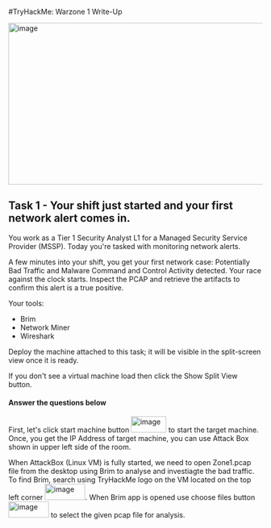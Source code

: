 #TryHackMe: Warzone 1 Write-Up

<img width="686" height="321" alt="image" src="https://github.com/user-attachments/assets/d4af53b8-9bde-49c0-a781-2f0afe62d1f3" />

## Task 1 - Your shift just started and your first network alert comes in.

You work as a Tier 1 Security Analyst L1 for a Managed Security Service Provider (MSSP). Today you're tasked with monitoring network alerts.

A few minutes into your shift, you get your first network case: Potentially Bad Traffic and Malware Command and Control Activity detected.  Your race against the clock starts. Inspect the PCAP and retrieve the artifacts to confirm this alert is a true positive. 

Your tools:

- Brim
- Network Miner
- Wireshark

Deploy the machine attached to this task; it will be visible in the split-screen view once it is ready.

If you don't see a virtual machine load then click the Show Split View button.

#### Answer the questions below

First, let's click start machine button <img width="70" height="32" alt="image" src="https://github.com/user-attachments/assets/b8ae34d0-d2da-4d67-8c52-c6438f45cddb" /> to start the target machine. Once, you get the IP Address of target machine, you can use Attack Box shown in upper left side of the room.

When AttackBox (Linux VM) is fully started, we need to open Zone1.pcap file from the desktop using Brim to analyse and investiagte the bad traffic. To find Brim, search using TryHackMe logo on the VM located on the top left corner <img width="80" height="32" alt="image" src="https://github.com/user-attachments/assets/ba3d785c-be9b-4e01-a1b9-b60d5343031f" />. When Brim app is opened use choose files button <img width="80" height="32" alt="image" src="https://github.com/user-attachments/assets/38dd52e8-7fd7-4577-b6c5-5f1017ec3a78" /> to select the given pcap file for analysis.










